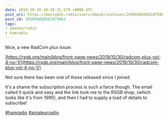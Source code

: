 ```yaml
---
date: 2019-10-30 10:26:31.579 +0000 UTC
post_uri: https://mastodon.radio/users/m0puh/statuses/103050850561075062
post_id: 103050850561075062
tags:
- amateurradio
- hamradio
---
```

Nice, a new RadCom plus issue:

[https://rsgb.org/main/blog/front-page-news/2019/10/30/radcom-plus-vol-4-no-1/](https://rsgb.org/main/blog/front-page-news/2019/10/30/radcom-plus-vol-4-no-1/)

Not sure there has been one of these released since I joined.

It's a shame the subscription process is such a farce though. The email called it quick and easy and the link took me to the RSGB shop, (which looks like it's from 1990), and then I had to supply a load of details to subscribe!

[#hamradio](https://mastodon.radio/tags/hamradio) [#amateurradio](https://mastodon.radio/tags/amateurradio)


